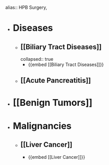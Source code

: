 alias:: HPB Surgery,

- # Diseases
	- ## [[Biliary Tract Diseases]]
	  collapsed:: true
		- {{embed [[Biliary Tract Diseases]]}}
	- ## [[Acute Pancreatitis]]
- # [[Benign Tumors]]
- # Malignancies
	- ## [[Liver Cancer]]
		- {{embed [[Liver Cancer]]}}